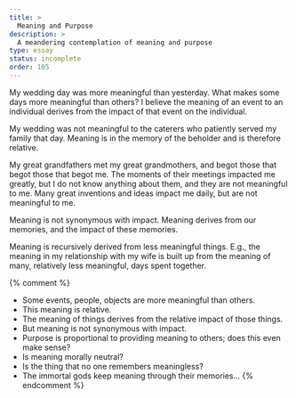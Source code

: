 ```yaml
---
title: >
  Meaning and Purpose
description: >
  A meandering contemplation of meaning and purpose
type: essay
status: incomplete
order: 105
---
```


My wedding day was more meaningful than yesterday.  What makes some days more meaningful than others?  I believe the meaning of an event to an individual derives from the impact of that event on the individual.

My wedding was not meaningful to the caterers who patiently served my family that day.  Meaning is in the memory of the beholder and is therefore relative.

My great grandfathers met my great grandmothers, and begot those that begot those that begot me.  The moments of their meetings impacted me greatly, but I do not know anything about them, and they are not meaningful to me.  Many great inventions and ideas impact me daily, but are not meaningful to me.

Meaning is not synonymous with impact.  Meaning derives from our memories, and the impact of these memories.

Meaning is recursively derived from less meaningful things.  E.g., the meaning in my relationship with my wife is built up from the meaning of many, relatively less meaningful, days spent together.

{% comment %}
- Some events, people, objects are more meaningful than others.
- This meaning is relative.
- The meaning of things derives from the relative impact of those things.
- But meaning is not synonymous with impact.
- Purpose is proportional to providing meaning to others; does this even make sense?
- Is meaning morally neutral?
- Is the thing that no one remembers meaningless?
- The immortal gods keep meaning through their memories...
{% endcomment %}
